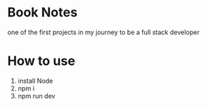 # Book Notes

one of the first projects in my journey to be a full stack developer

# How to use
1. install Node
2. npm i
3. npm run dev

